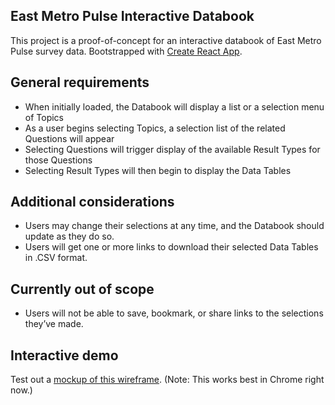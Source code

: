 ## East Metro Pulse Interactive Databook

This project is a proof-of-concept for an interactive databook of East Metro Pulse survey data.
Bootstrapped with [Create React App](https://github.com/facebook/create-react-app).

## General requirements

* When initially loaded, the Databook will display a list or a selection menu of Topics
* As a user begins selecting Topics, a selection list of the related Questions will appear
* Selecting Questions will trigger display of the available Result Types for those Questions
* Selecting Result Types will then begin to display the Data Tables

## Additional considerations

* Users may change their selections at any time, and the Databook should update as they do so.
* Users will get one or more links to download their selected Data Tables in .CSV format.

## Currently out of scope

* Users will not be able to save, bookmark, or share links to the selections they’ve made.

## Interactive demo

Test out a [mockup of this wireframe](https://test.wilderresearch.org/projects/emp-databook/mockup.php). (Note: This works best in Chrome right now.)

